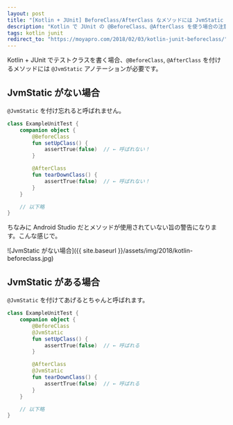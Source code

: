 ```yaml
---
layout: post
title: "[Kotlin + JUnit] BeforeClass/AfterClass なメソッドには JvmStatic が必要"
description: "Kotlin で JUnit の @BeforeClass、@AfterClass を使う場合の注意。"
tags: kotlin junit
redirect_to: "https://moyapro.com/2018/02/03/kotlin-junit-beforeclass/"
---
```


Kotlin + JUnit でテストクラスを書く場合、`@BeforeClass`, `@AfterClass` を付けるメソッドには `@JvmStatic` アノテーションが必要です。

## JvmStatic がない場合

`@JvmStatic` を付け忘れると呼ばれません。

```kotlin
class ExampleUnitTest {
    companion object {
        @BeforeClass
        fun setUpClass() {
            assertTrue(false)  // ← 呼ばれない！
        }

        @AfterClass
        fun tearDownClass() {
            assertTrue(false)  // ← 呼ばれない！
        }
    }

    // 以下略
}
```

ちなみに Android Studio だとメソッドが使用されていない旨の警告になります。こんな感じで。

![JvmStatic がない場合]({{ site.baseurl }}/assets/img/2018/kotlin-beforeclass.jpg)

## JvmStatic がある場合

`@JvmStatic` を付けてあげるとちゃんと呼ばれます。

```kotlin
class ExampleUnitTest {
    companion object {
        @BeforeClass
        @JvmStatic
        fun setUpClass() {
            assertTrue(false)  // ← 呼ばれる
        }

        @AfterClass
        @JvmStatic
        fun tearDownClass() {
            assertTrue(false)  // ← 呼ばれる
        }
    }

    // 以下略
}
```


